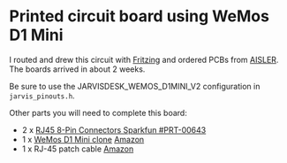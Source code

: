 # Printed circuit board using WeMos D1 Mini

I routed and drew this circuit with [Fritzing](https://fritzing.org/download/) and ordered PCBs from [AISLER](https://aisler.net/).
The boards arrived in about 2 weeks.

Be sure to use the JARVISDESK_WEMOS_D1MINI_V2 configuration in `jarvis_pinouts.h`.

Other parts you will need to complete this board:
- 2 x [RJ45 8-Pin Connectors Sparkfun #PRT-00643](https://www.sparkfun.com/products/643)
- 1 x [WeMos D1 Mini clone](https://www.wemos.cc/en/latest/d1/d1_mini.html) [Amazon](https://www.amazon.com/MakerFocus-NodeMcu-Development-ESP8266-Compatible/dp/B07KW54YSK)
- 1 x RJ-45 patch cable [Amazon](https://www.amazon.com/Monoprice-Cat6-Ethernet-Patch-Cable/dp/B003L1AET2)